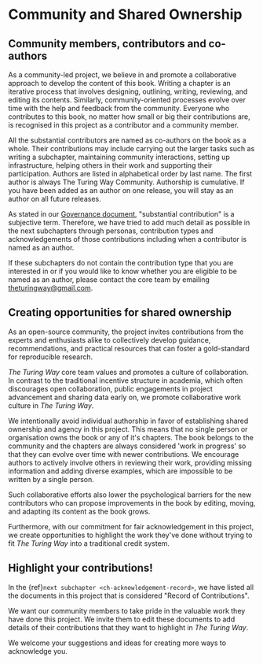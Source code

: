 # Community and Shared Ownership

## Community members, contributors and co-authors

As a community-led project, we believe in and promote a collaborative approach to develop the content of this book.
Writing a chapter is an iterative process that involves designing, outlining, writing, reviewing, and editing its contents.
Similarly, community-oriented processes evolve over time with the help and feedback from the community.
Everyone who contributes to this book, no matter how small or big their contributions are, is recognised in this project as a contributor and a community member.

All the substantial contributors are named as co-authors on the book as a whole.
Their contributions may include carrying out the larger tasks such as writing a subchapter, maintaining community interactions, setting up infrastructure, helping others in their work and supporting their participation.
Authors are listed in alphabetical order by last name. 
The first author is always The Turing Way Community.
Authorship is cumulative.
If you have been added as an author on one release, you will stay as an author on all future releases.

As stated in our [Governance document](https://github.com/alan-turing-institute/the-turing-way/blob/master/GOVERNANCE.md), "substantial contribution" is a subjective term.
Therefore, we have tried to add much detail as possible in the next subchapters through personas, contribution types and acknowledgements of those contributions including when a contributor is named as an author.

If these subchapters do not contain the contribution type that you are interested in or if you would like to know whether you are eligible to be named as an author, please contact the core team by emailing [theturingway@gmail.com](mailto:theturingway@gmail.com).

## Creating opportunities for shared ownership

As an open-source community, the project invites contributions from the experts and enthusiasts alike to collectively develop guidance, recommendations, and practical resources that can foster a gold-standard for reproducible research.

_The Turing Way_ core team values and promotes a culture of collaboration.
In contrast to the traditional incentive structure in academia, which often discourages open collaboration, public engagements in project advancement and sharing data early on, we promote collaborative work culture in _The Turing Way_.

We intentionally avoid individual authorship in favor of establishing shared ownership and agency in this project.
This means that no single person or organisation owns the book or any of it's chapters.
The book belongs to the community and the chapters are always considered 'work in progress' so that they can evolve over time with newer contributions.
We encourage authors to actively involve others in reviewing their work, providing missing information and adding diverse examples, which are impossible to be written by a single person.

Such collaborative efforts also lower the psychological barriers for the new contributors who can propose improvements in the book by editing, moving, and adapting its content as the book grows.

Furthermore, with our commitment for fair acknowledgement in this project, we create opportunities to highlight the work they've done without trying to fit _The Turing Way_ into a traditional credit system.

## Highlight your contributions!

In the {ref}`next subchapter <ch-acknowledgement-record>`, we have listed all the documents in this project that is considered "Record of Contributions".

We want our community members to take pride in the valuable work they have done this project.
We invite them to edit these documents to add details of their contributions that they want to highlight in _The Turing Way_.

We welcome your suggestions and ideas for creating more ways to acknowledge you.
